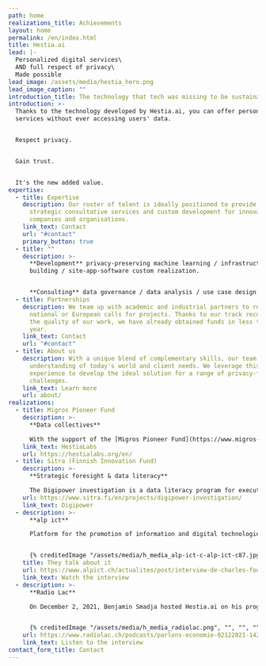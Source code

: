 ```yaml
---
path: home
realizations_title: Achievements
layout: home
permalink: /en/index.html
title: Hestia.ai
lead: |-
  Personalized digital services\
  AND full respect of privacy\
  Made possible
lead_image: /assets/media/hestia_hero.png
lead_image_caption: ""
introduction_title: The technology that tech was missing to be sustainable
introduction: >-
  Thanks to the technology developed by Hestia.ai, you can offer personalized
  services without ever accessing users' data.


  Respect privacy.


  Gain trust.


  It's the new added value.
expertise:
  - title: Expertise
    description: Our roster of talent is ideally positioned to provide creative and
      strategic consultative services and custom development for innovative
      companies and organisations.
    link_text: Contact
    url: "#contact"
    primary_button: true
  - title: ""
    description: >-
      **Development** privacy-preserving machine learning / infrastructure
      building / site-app-software custom realization.


      **Consulting** data governance / data analysis / use case design / prototyping / consortium setup / tech communication.
  - title: Partnerships
    description: We team up with academic and industrial partners to respond to
      national or European calls for projects. Thanks to our track record and
      the quality of our work, we have already obtained funds in less than a
      year.
    link_text: Contact
    url: "#contact"
  - title: About us
    description: With a unique blend of complementary skills, our team has a focused
      understanding of today's world and client needs. We leverage this
      experience to develop the ideal solution for a range of privacy-friendly
      challenges.
    link_text: Learn more
    url: about/
realizations:
  - title: Migros Pioneer Fund
    description: >-
      **Data collectives**

      With the support of the [Migros Pioneer Fund](https://www.migros-pionierfonds.ch/en/pioneers/hestialabs), the [HestiaLabs](https://hestialabs.org/en/) project enables citizens’ data to be used for social advancements, through bottom-up collectives.
    link_text: HestiaLabs
    url: https://hestialabs.org/en/
  - title: Sitra (Finnish Innovation Fund)
    description: >-
      **Strategic foresight & data literacy**

      The Digipower investigation is a data literacy program for executive leaders based on the analysis of their own data. Deciphering the influence of data on the distribution of economic and political power.
    url: https://www.sitra.fi/en/projects/digipower-investigation/
    link_text: Digipower
  - description: >-
      **alp ict**

      Platform for the promotion of information and digital technologies in Western Switzerland, alp ict has taken an interest in the activities of Hestia.ai and HestiaLabs in its November 2021 video newsletter.


      {% creditedImage "/assets/media/h_media_alp-ict-c-alp-ict-c87.jpg", "", "", "" %}
    title: They talk about it
    url: https://www.alpict.ch/actualites/post/interview-de-charles-foucault-dumas-hestialabs
    link_text: Watch the interview
  - description: >-
      **Radio Lac**

      On December 2, 2021, Benjamin Smadja hosted Hestia.ai on his program Parlons économie, in partnership with the Geneva Chamber of Commerce, Industry and Services.


      {% creditedImage "/assets/media/h_media_radiolac.png", "", "", "" %}
    url: https://www.radiolac.ch/podcasts/parlons-economie-02122021-1422-143007/
    link_text: Listen to the interview
contact_form_title: Contact
---
```

